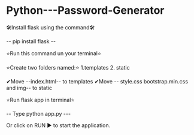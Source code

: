 # Python---Password-Generator

🛠Install flask using the command🛠

-- pip install flask --

⭐Run this command un your terminal⭐

⭐Create two folders named:⭐
1.templates 2. static

✔Move --index.html-- to templates 
✔Move -- style.css bootstrap.min.css and img-- to static

⭐Run flask app in terminal⭐

-- Type python app.py --- 

Or click on RUN ▶️ to start the application.
